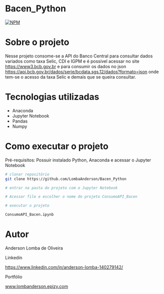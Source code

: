 # Bacen_Python
[![NPM](https://img.shields.io/npm/l/react)](https://github.com/LombaAnderson/Bacen_Python/blob/main/LICENSE)

# Sobre o projeto
Nesse projeto consome-se a API do Banco Central para consultar dados variados como taxa Selic, CDI e IGPM e é possível acessar no site https://www3.bcb.gov.br e
para consumir os dados no json https://api.bcb.gov.br/dados/serie/bcdata.sgs.12/dados?formato=json onde tem-se o acesso da taxa Selic e demais que se queira consultar.

# Tecnologias utilizadas

- Anaconda
- Jupyter Notebook
- Pandas
- Numpy

# Como executar o projeto

Pré-requisitos: Possuir instalado Python, Anaconda e acessar o Jupyter Notebook 

```bash
# clonar repositório
git clone https://github.com/LombaAnderson/Bacen_Python

# entrar na pasta do projeto com o Jupyter Notebook

# Acessar file e escolher o nome do projeto ConsumoAPI_Bacen 

# executar o projeto

ConsumoAPI_Bacen.ipynb

```

# Autor

Anderson Lomba de Oliveira

Linkedin

https://www.linkedin.com/in/anderson-lomba-140279142/

Portfólio

www.lombanderson.epizy.com


